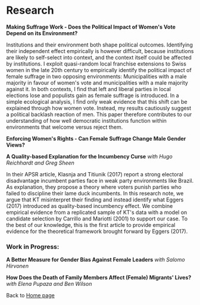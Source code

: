 # Research

**Making Suffrage Work - Does the Political Impact of Women's Vote Depend on its Environment?**

Institutions and their environment both shape political outcomes. Identifying their independent effect empirically is however difficult, because institutions are likely to self-select into context, and the context itself could be affected by institutions. I exploit quasi-random local franchise extensions to Swiss women in the late 20th century to empirically identify the political impact of female suffrage in two opposing environments: Municipalities with a male majority in favour of women's vote and municipalities with a male majority against it. In both contexts, I find that left and liberal parties in local elections lose and populists gain as female suffrage is introduced. In a simple ecological analysis, I find only weak evidence that this shift can be explained through how women vote. Instead, my results cautiously suggest a political backlash reaction of men. This paper therefore contributes to our understanding of how well democratic institutions function within environments that welcome versus reject them.

**Enforcing Women's Rights - Can Female Suffrage Change Male Gender Views?**

**A Quality-based Explanation for the Incumbency Curse** *with Hugo Reichhardt and Greg Sheen*

In their APSR article, Klasnja and Titiunik (2017) report a strong electoral disadvantage incumbent parties face in weak party environments like Brazil. As explanation, they propose a theory where voters punish parties who failed to discipline their lame duck incumbents. In this research note, we argue that KT misinterpret their finding and instead identify what Eggers (2017) introduced as quality-based incumbency effect. We combine empirical evidence from a replicated sample of KT's data with a model on candidate selection by Carrillo and Mariotti (2001) to support our case. To the best of our knowledge, this is the first article to provide empirical
evidence for the theoretical framework brought forward by Eggers (2017).

### Work in Progress:

**A Better Measure for Gender Bias Against Female Leaders** *with Salomo Hirvonen*

**How Does the Death of Family Members Affect (Female) Migrants' Lives?** *with Elena Pupaza and Ben Wilson*

Back to [Home page](/README.md)
